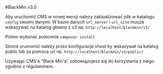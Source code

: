 #BlackMin v3.0

Aby uruchomić CMS w nowej wersji nalezy zaktualizować plik w katalogu `config` swoimi danymi. W bazie danych `url_server` i `url_site` musza wskazywać na katalog głowny z v3 np. `http://localhost/blackmin/v3/`

Potem wykonać polecenie `composer install`

Strone urumomić należy przez konfiguracje vhost by wskazywał na katalog public lub za pomoca url np. `http://localhost/blackmin/v3/public/`

Używając CMS'a "Black Min'a" zobowiązujesz się do korzystania z niego zgodnie z regulaminem.


